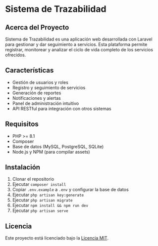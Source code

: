 # Sistema de Trazabilidad

## Acerca del Proyecto

Sistema de Trazabilidad es una aplicación web desarrollada con Laravel para gestionar y dar seguimiento a servicios. Esta plataforma permite registrar, monitorear y analizar el ciclo de vida completo de los servicios ofrecidos.

## Características

- Gestión de usuarios y roles
- Registro y seguimiento de servicios
- Generación de reportes
- Notificaciones y alertas
- Panel de administración intuitivo
- API RESTful para integración con otros sistemas

## Requisitos

- PHP >= 8.1
- Composer
- Base de datos (MySQL, PostgreSQL, SQLite)
- Node.js y NPM (para compilar assets)

## Instalación

1. Clonar el repositorio
2. Ejecutar `composer install`
3. Copiar `.env.example` a `.env` y configurar la base de datos
4. Ejecutar `php artisan key:generate`
5. Ejecutar `php artisan migrate`
6. Ejecutar `npm install && npm run dev`
7. Ejecutar `php artisan serve`

## Licencia

Este proyecto está licenciado bajo la [Licencia MIT](https://opensource.org/licenses/MIT).
